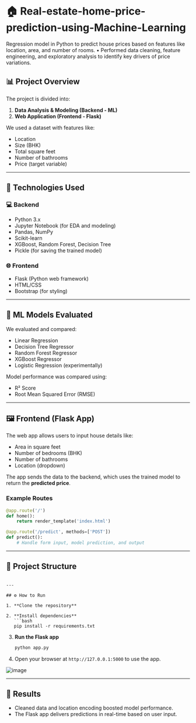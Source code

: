 # 🏠  Real-estate-home-price-prediction-using-Machine-Learning
 Regression model in Python to predict house prices based on features like location, area, and number of rooms. • Performed data cleaning, feature engineering, and exploratory analysis to identify key drivers of price variations.



## 📊 Project Overview

The project is divided into:
1. **Data Analysis & Modeling (Backend - ML)**
2. **Web Application (Frontend - Flask)**

We used a dataset with features like:
- Location
- Size (BHK)
- Total square feet
- Number of bathrooms
- Price (target variable)

---

## 🔧 Technologies Used

### 💻 Backend
- Python 3.x
- Jupyter Notebook (for EDA and modeling)
- Pandas, NumPy
- Scikit-learn
- XGBoost, Random Forest, Decision Tree
- Pickle (for saving the trained model)

### 🌐 Frontend
- Flask (Python web framework)
- HTML/CSS
- Bootstrap (for styling)

---

## 🧠 ML Models Evaluated

We evaluated and compared:
- Linear Regression
- Decision Tree Regressor
- Random Forest Regressor
- XGBoost Regressor
- Logistic Regression (experimentally)

Model performance was compared using:
- R² Score
- Root Mean Squared Error (RMSE)

---

## 🖼️ Frontend (Flask App)

The web app allows users to input house details like:
- Area in square feet
- Number of bedrooms (BHK)
- Number of bathrooms
- Location (dropdown)

The app sends the data to the backend, which uses the trained model to return the **predicted price**.

### Example Routes
```python
@app.route('/')
def home():
    return render_template('index.html')

@app.route('/predict', methods=['POST'])
def predict():
    # Handle form input, model prediction, and output
```

---

## 📁 Project Structure


```

---

## ⚙️ How to Run

1. **Clone the repository**

2. **Install dependencies**
   ```bash
   pip install -r requirements.txt
   ```

3. **Run the Flask app**
   ```bash
   python app.py
   ```

4. Open your browser at `http://127.0.0.1:5000` to use the app.

![image](https://github.com/user-attachments/assets/acbc235f-6473-458c-8bef-f21ea5f194f1)


---

## 📌 Results


- Cleaned data and location encoding boosted model performance.
- The Flask app delivers predictions in real-time based on user input.

